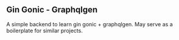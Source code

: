 ## Gin Gonic - Graphqlgen 
A simple backend to learn gin gonic + graphqlgen.
May serve as a boilerplate for similar projects.